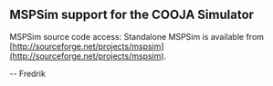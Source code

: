 MSPSim support for the COOJA Simulator
--------------------------------------

MSPSim source code access: Standalone MSPSim is available from
[http://sourceforge.net/projects/mspsim](http://sourceforge.net/projects/mspsim).

-- Fredrik 